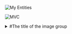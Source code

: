 ![My Entities](https://github.com/user-attachments/assets/4360a4da-c407-4069-ab57-1c573e67f60c)

![MVC](https://github.com/user-attachments/assets/3701b368-e837-4b9b-9fd9-13650ee07da0)


<details>
  <summary>#The title of the image group</summary>
  <img src="https://images.gr-assets.com/authors/1335187160p7/23906.jpg" alt="image-description"/>
  <img src="https://images.gr-assets.com/authors/1335187160p7/23906.jpg" alt="image-description"/>
  <img src="https://images.gr-assets.com/authors/1335187160p7/23906.jpg" alt="image-description"/>
</details>

